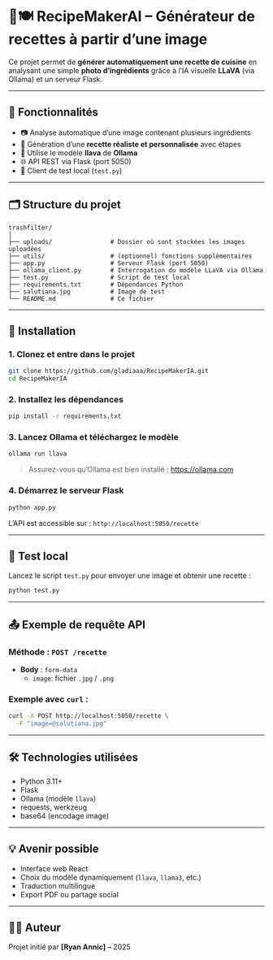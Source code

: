 # 🧠🍽️ RecipeMakerAI – Générateur de recettes à partir d’une image

Ce projet permet de **générer automatiquement une recette de cuisine** en analysant une simple **photo d’ingrédients** grâce à l’IA visuelle **LLaVA** (via Ollama) et un serveur Flask.

---

## 🚀 Fonctionnalités

- 📷 Analyse automatique d’une image contenant plusieurs ingrédients
- 🧠 Génération d’une **recette réaliste et personnalisée** avec étapes
- 🔗 Utilise le modèle **llava** de **Ollama**
- 🌐 API REST via Flask (port 5050)
- 🧪 Client de test local (`test.py`)

---

## 🗂️ Structure du projet

```
trashfilter/
│
├── uploads/                # Dossier où sont stockées les images uploadées
├── utils/                  # (optionnel) fonctions supplémentaires
├── app.py                  # Serveur Flask (port 5050)
├── ollama_client.py        # Interrogation du modèle LLaVA via Ollama
├── test.py                 # Script de test local
├── requirements.txt        # Dépendances Python
├── salutiana.jpg           # Image de test
└── README.md               # Ce fichier
```

---

## 🔧 Installation

### 1. Clonez et entre dans le projet

```bash
git clone https://github.com/gladiaaa/RecipeMakerIA.git
cd RecipeMakerIA
```

### 2. Installez les dépendances

```bash
pip install -r requirements.txt
```

### 3. Lancez Ollama et téléchargez le modèle

```bash
ollama run llava
```

> Assurez-vous qu’Ollama est bien installé : https://ollama.com

### 4. Démarrez le serveur Flask

```bash
python app.py
```

L’API est accessible sur : `http://localhost:5050/recette`

---

## 🧪 Test local

Lancez le script `test.py` pour envoyer une image et obtenir une recette :

```bash
python test.py
```

---

## 📤 Exemple de requête API

### Méthode : `POST /recette`

- **Body** : `form-data`
  - `image`: fichier `.jpg` / `.png`

### Exemple avec `curl` :

```bash
curl -X POST http://localhost:5050/recette \
  -F "image=@salutiana.jpg"
```

---

## 🛠️ Technologies utilisées

- Python 3.11+
- Flask
- Ollama (modèle `llava`)
- requests, werkzeug
- base64 (encodage image)

---

## 💡 Avenir possible

- Interface web React
- Choix du modèle dynamiquement (`llava`, `llama3`, etc.)
- Traduction multilingue
- Export PDF ou partage social

---

## 👨‍💻 Auteur

Projet initié par **[Ryan Annic]** – 2025  
